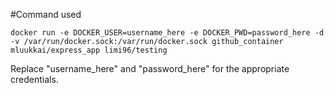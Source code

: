 #Command used

```
docker run -e DOCKER_USER=username_here -e DOCKER_PWD=password_here -d -v /var/run/docker.sock:/var/run/docker.sock github_container mluukkai/express_app limi96/testing
```

Replace "username_here" and "password_here" for the appropriate credentials. 


